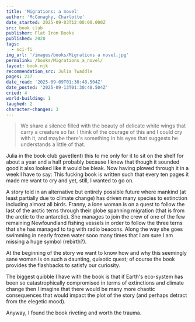 ```yaml
---
title: 'Migrations: a novel'
author: 'McConaghy, Charlotte'
date_started: 2025-09-03T12:00:00.000Z
src: book club
publisher: Flat Iron Books
published: 2020
tags:
  - sci-fi
img_url: '/images/books/Migrations a novel.jpg'
permalink: /books/Migrations_a_novel/
layout: book.njk
recommendation_src: Julia Twaddle
pages: 237
date_read: '2025-09-09T01:30:48.504Z'
date_posted: '2025-09-13T01:30:48.504Z'
cried: 4
world-building: 1
laughed: 2
character-changes: 3
---
```

<blockquote>
We share a silence filled with the beauty of delicate white wings that carry a creature so far. I think of the courage of this and I could cry with it, and maybe there's something in his eyes that suggests he understands a little of that.
</blockquote>

Julia in the book club gave(lent) this to me only for it to sit on the shelf for about a year and a half probably because I knew that though it sounded good it also looked like it would be bleak. Now having plowed through it in a week I have to say: This fucking book is written such that every ten pages it made me want to cry and yet, still, I wanted to go on. 

A story told in an alternative but entirely possible future where mankind (at least partially due to climate change) has driven many species to extinction including almost all birds.  Franny, a lone woman is on a quest to follow the last of the arctic terns through their globe spanning migration (that is from the arctic to the antarctic).  She manages to join the crew of one of the few remaining Newfoundland fishing vessels in order to follow the three terns that she has managed to tag with radio beacons. Along the way she goes swimming in nearly frozen water sooo many times that I am sure I am missing a huge symbol (rebirth?).  

At the beginning of the story we want to know how and why this seemingly sane woman is on such a daunting, quixotic quest; of course the book provides the flashbacks to satisfy our curiosity.

The biggest quibble I have with the book is that if Earth's eco-system has been so catastrophically compromised in terms of extinctions and climate change then I imagine that there would be many more chaotic consequences that would impact the plot of the story (and perhaps detract from the elegetic mood). 

Anyway, I found the book riveting and worth the trauma. 

<!-- 
* <span meta="8.4@2025-09-05T06:17:51.055Z"></span> We share a silence filled with the beauty of delicate white wings that carry a creature so far. I think of the courage of this and I could cry with it, and maybe there's something in his eyes that suggests he understands a little of that.

* <span meta="15.6@2025-09-05T06:19:20.075Z"></span> The crew doesn't want me here. They were bewildered when they heard the new plan, the new path. They're frightened of sailing waters they don't know, that their skipper doesn't know. They resent me for it.
But what they don't suspect is that I love every second of the backbreaking, laborious eighteen-hour days. I have never been so exhausted in my lite, and it's perfect. It means I sleep.

* <span meta="15.6@2025-09-05T06:20:42.361Z"></span> "There is pleasure in the pathless woods. There is rapture on the lonely shore.
There is society where none intrudes, by the deep sea, and music in its roar."
I smile. "Byron."
"Bless you, dear, I do love the Irish." He pauses and grins. "And by God I love to fish."
But why? I want to ask. Why?

* <span meta="48.2@2025-09-06T19:57:35.811Z"></span> I lie in the sea and feel more lost than ever, because I'm not meant to be homesick, I'm not meant to long for the things I have always been so desperate to leave.
It isn't fair to be the kind of creature who is able to love but unable to stay.

* <span meta="69.2@2025-09-08T01:30:48.504Z"></span> From a letter Niall once wrote me:
I am only the second love of your life. But what kind of moron would be jealous of the sea?
-->
